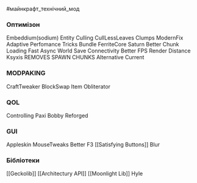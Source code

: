 #майнкрафт_технічний_мод 

### Оптимізон
Embeddium(sodium)
Entity Culling
CullLessLeaves
Clumps
ModernFix
Adaptive Perfomance Tricks Bundle
FerriteCore
Saturn
Better Chunk Loading
Fast Async World Save
Connectivity
Better FPS Render Distance
Ksyxis REMOVES SPAWN CHUNKS
Alternative Current

### MODPAKING
CraftTweaker
BlockSwap
Item Obliterator
### QOL

Controlling
Paxi
Bobby Reforged
### GUI
Appleskin
MouseTweaks
Better F3
[[Satisfying Buttons]]
Blur


### Бібліотеки

[[Geckolib]]
[[Architectury API]]
[[Moonlight Lib]]
Hyle